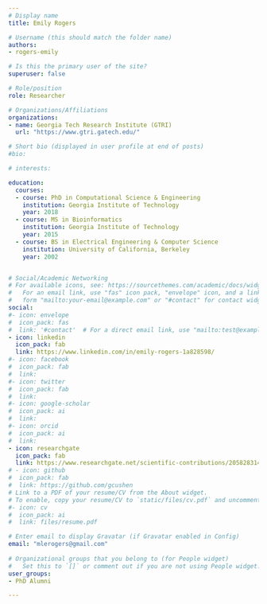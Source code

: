 ```yaml
---
# Display name
title: Emily Rogers

# Username (this should match the folder name)
authors:
- rogers-emily

# Is this the primary user of the site?
superuser: false

# Role/position
role: Researcher

# Organizations/Affiliations
organizations:
- name: Georgia Tech Research Institute (GTRI)
  url: "https://www.gtri.gatech.edu/"

# Short bio (displayed in user profile at end of posts)
#bio: 

# interests:

education:
  courses:
  - course: PhD in Computational Science & Engineering
    institution: Georgia Institute of Technology
    year: 2018
  - course: MS in Bioinformatics
    institution: Georgia Institute of Technology
    year: 2015
  - course: BS in Electrical Engineering & Computer Science
    institution: University of California, Berkeley
    year: 2002


# Social/Academic Networking
# For available icons, see: https://sourcethemes.com/academic/docs/widgets/#icons
#   For an email link, use "fas" icon pack, "envelope" icon, and a link in the
#   form "mailto:your-email@example.com" or "#contact" for contact widget.
social:
#- icon: envelope
#  icon_pack: fas
#  link: '#contact'  # For a direct email link, use "mailto:test@example.org".
- icon: linkedin
  icon_pack: fab
  link: https://www.linkedin.com/in/emily-rogers-1a828598/
#- icon: facebook
#  icon_pack: fab
#  link: 
#- icon: twitter
#  icon_pack: fab
#  link: 
#- icon: google-scholar
#  icon_pack: ai
#  link: 
#- icon: orcid
#  icon_pack: ai
#  link: 
- icon: researchgate
  icon_pack: fab
  link: https://www.researchgate.net/scientific-contributions/2058283142_Emily_Rogers
# - icon: github
#  icon_pack: fab
#  link: https://github.com/gcushen
# Link to a PDF of your resume/CV from the About widget.
# To enable, copy your resume/CV to `static/files/cv.pdf` and uncomment the lines below.  
#- icon: cv
#  icon_pack: ai
#  link: files/resume.pdf

# Enter email to display Gravatar (if Gravatar enabled in Config)
email: "mlerogers@gmail.com"
  
# Organizational groups that you belong to (for People widget)
#   Set this to `[]` or comment out if you are not using People widget.  
user_groups:
- PhD Alumni

---
```


